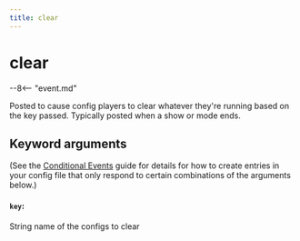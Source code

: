 ```yaml
---
title: clear
---
```


# clear


--8<-- "event.md"

Posted to cause config players to clear whatever they're running based
on the key passed. Typically posted when a show or mode ends.

## Keyword arguments

(See the [Conditional Events](overview/conditional.md)
guide for details for how to create entries in your config file that
only respond to certain combinations of the arguments below.)

#### `key`:

String name of the configs to clear
